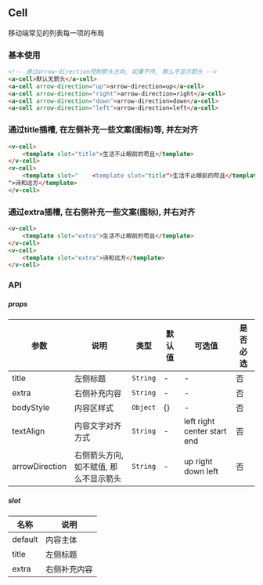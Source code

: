 ## Cell
移动端常见的列表每一项的布局

### 基本使用
``` html
<!-- 通过arrow-direction控制箭头方向, 如果不传, 那么不显示箭头 -->
<a-cell>默认无箭头</a-cell>
<a-cell arrow-direction="up">arrow-direction=up</a-cell>
<a-cell arrow-direction="right">arrow-direction=right</a-cell>
<a-cell arrow-direction="down">arrow-direction=down</a-cell>
<a-cell arrow-direction="left">arrow-direction=left</a-cell>
```

### 通过title插槽, 在左侧补充一些文案(图标)等, 并左对齐
``` html
<v-cell>
    <template slot="title">生活不止眼前的苟且</template>
</v-cell>
<v-cell>
    <template slot="    <template slot="title">生活不止眼前的苟且</template>
">诗和远方</template>
</v-cell>
```

### 通过extra插槽, 在右侧补充一些文案(图标), 并右对齐
``` html
<v-cell>
    <template slot="extra">生活不止眼前的苟且</template>
</v-cell>
<v-cell>
    <template slot="extra">诗和远方</template>
</v-cell>
```

### API

##### props
| 参数 | 说明 | 类型 | 默认值 | 可选值 |是否必选
|-----------|-----------|-----------|-------------|-------------|-------------|
| title | 左侧标题 | `String` | - |-|否|
| extra | 右侧补充内容 | `String` | - |-|否|
| bodyStyle | 内容区样式 | `Object` | {} |-|否|
| textAlign | 内容文字对齐方式 | `String` | - |left right center start end|否|
| arrowDirection | 右侧箭头方向, 如不赋值, 那么不显示箭头 | `String` | - |up right down left|否|


##### slot
| 名称 | 说明 |
|-----------|-----------|
| default | 内容主体 |
| title | 左侧标题 |
| extra | 右侧补充内容 |